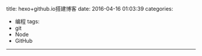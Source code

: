 title: hexo+github.io搭建博客
date: 2016-04-16 01:03:39
categories:
- 编程
tags:
- git
- Node
- GitHub
---
